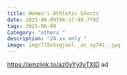 ```yaml
---
title: Women's Athletic Shorts
date: 2025-06-09T06:17:48.779Z
tags: 2025-06-09
Category: "others "
description: "24.xx only "
image: img/715o5sgjaxl._ac_sy741_.jpg
---
```

https://amzlink.to/az0vYylIyTXID  ad